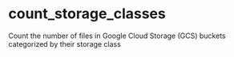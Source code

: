 # count_storage_classes
Count the number of files in Google Cloud Storage (GCS) buckets categorized by their storage class
